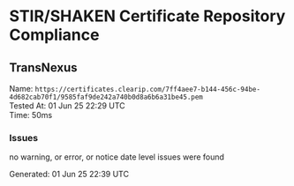 # STIR/SHAKEN Certificate Repository Compliance

## TransNexus

Name: `https://certificates.clearip.com/7ff4aee7-b144-456c-94be-4d682cab70f1/9585faf9de242a740b0d8a6b6a31be45.pem`\
Tested At: 01 Jun 25 22:29 UTC\
Time: 50ms

### Issues

no warning, or error, or notice date level issues were found

Generated: 01 Jun 25 22:39 UTC